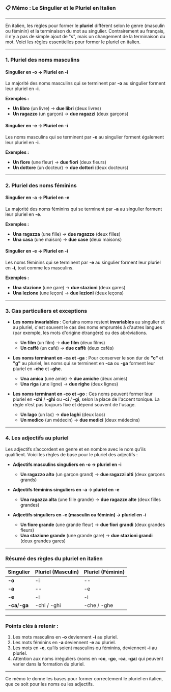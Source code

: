 ### 📋 **Mémo : Le Singulier et le Pluriel en Italien**

---

En italien, les règles pour former le **pluriel** diffèrent selon le genre (masculin ou féminin) et la terminaison du mot au singulier. Contrairement au français, il n'y a pas de simple ajout de "s", mais un changement de la terminaison du mot. Voici les règles essentielles pour former le pluriel en italien.

---

### **1. Pluriel des noms masculins**

#### **Singulier en -o → Pluriel en -i**
La majorité des noms masculins qui se terminent par **-o** au singulier forment leur pluriel en **-i**.

**Exemples :**
- **Un libro** (un livre) → **due libri** (deux livres)
- **Un ragazzo** (un garçon) → **due ragazzi** (deux garçons)

#### **Singulier en -e → Pluriel en -i**
Les noms masculins qui se terminent par **-e** au singulier forment également leur pluriel en **-i**.

**Exemples :**
- **Un fiore** (une fleur) → **due fiori** (deux fleurs)
- **Un dottore** (un docteur) → **due dottori** (deux docteurs)

---

### **2. Pluriel des noms féminins**

#### **Singulier en -a → Pluriel en -e**
La majorité des noms féminins qui se terminent par **-a** au singulier forment leur pluriel en **-e**.

**Exemples :**
- **Una ragazza** (une fille) → **due ragazze** (deux filles)
- **Una casa** (une maison) → **due case** (deux maisons)

#### **Singulier en -e → Pluriel en -i**
Les noms féminins qui se terminent par **-e** au singulier forment leur pluriel en **-i**, tout comme les masculins.

**Exemples :**
- **Una stazione** (une gare) → **due stazioni** (deux gares)
- **Una lezione** (une leçon) → **due lezioni** (deux leçons)

---

### **3. Cas particuliers et exceptions**

- **Les noms invariables** : Certains noms restent **invariables** au singulier et au pluriel, c'est souvent le cas des noms empruntés à d'autres langues (par exemple, les mots d'origine étrangère) ou des abréviations.
  - **Un film** (un film) → **due film** (deux films)
  - **Un caffè** (un café) → **due caffè** (deux cafés)

- **Les noms terminant en -ca et -ga** : Pour conserver le son dur de **"c"** et **"g"** au pluriel, les noms qui se terminent en **-ca** ou **-ga** forment leur pluriel en **-che** et **-ghe**.
  - **Una amica** (une amie) → **due amiche** (deux amies)
  - **Una riga** (une ligne) → **due righe** (deux lignes)

- **Les noms terminant en -co et -go** : Ces noms peuvent former leur pluriel en **-chi** / **-ghi** ou **-ci** / **-gi**, selon la place de l'accent tonique. La règle n’est pas toujours fixe et dépend souvent de l'usage.
  - **Un lago** (un lac) → **due laghi** (deux lacs)
  - **Un medico** (un médecin) → **due medici** (deux médecins)

---

### **4. Les adjectifs au pluriel**

Les adjectifs s’accordent en genre et en nombre avec le nom qu’ils qualifient. Voici les règles de base pour le pluriel des adjectifs :

- **Adjectifs masculins singuliers en -o → pluriel en -i**
  - **Un ragazzo alto** (un garçon grand) → **due ragazzi alti** (deux garçons grands)

- **Adjectifs féminins singuliers en -a → pluriel en -e**
  - **Una ragazza alta** (une fille grande) → **due ragazze alte** (deux filles grandes)

- **Adjectifs singuliers en -e (masculin ou féminin) → pluriel en -i**
  - **Un fiore grande** (une grande fleur) → **due fiori grandi** (deux grandes fleurs)
  - **Una stazione grande** (une grande gare) → **due stazioni grandi** (deux grandes gares)

---

### **Résumé des règles du pluriel en italien**

| Singulier | Pluriel (Masculin) | Pluriel (Féminin) |
|-----------|--------------------|-------------------|
| **-o**    | -i                 | --                |
| **-a**    | --                 | -e                |
| **-e**    | -i                 | -i                |
| **-ca**/**-ga** | -chi / -ghi   | -che / -ghe       |

---

### **Points clés à retenir :**
1. Les mots masculins en **-o** deviennent **-i** au pluriel.
2. Les mots féminins en **-a** deviennent **-e** au pluriel.
3. Les mots en **-e**, qu’ils soient masculins ou féminins, deviennent **-i** au pluriel.
4. Attention aux noms irréguliers (noms en **-co**, **-go**, **-ca**, **-ga**) qui peuvent varier dans la formation du pluriel.

---

Ce mémo te donne les bases pour former correctement le pluriel en italien, que ce soit pour les noms ou les adjectifs. 
